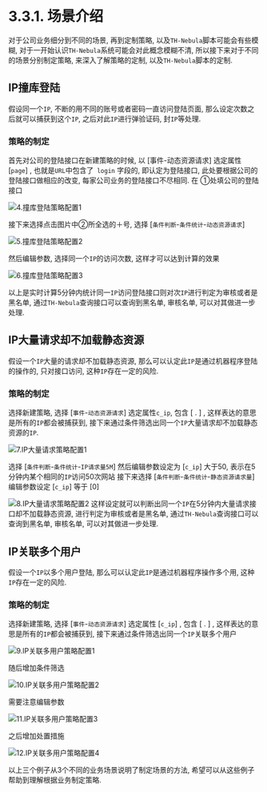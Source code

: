 # 3.3.1. 场景介绍


对于公司业务细分到不同的场景,  再到定制策略,  以及`TH-Nebula`脚本可能会有些模糊,  对于一开始认识`TH-Nebula`系统可能会对此概念模糊不清,  所以接下来对于不同的场景分别制定策略,  来深入了解策略的定制,  以及`TH-Nebula`脚本的定制.

## IP撞库登陆
假设同一个`IP`, 不断的用不同的账号或者密码一直访问登陆页面,  那么设定次数之后就可以捕获到这个`IP`, 之后对此`IP`进行弹验证码, 封`IP`等处理.

### 策略的制定

首先对公司的登陆接口在新建策略的时候, 以 [事件-动态资源请求] 选定属性 [`page`] , 也就是`URL`中包含了` login` 字段的, 即认定为登陆接口, 此处要根据公司的登陆接口做相应的改变, 每家公司业务的登陆接口不尽相同.
在 ①处填公司的登陆接口

![4.撞库登陆策略配置1](http://wx1.sinaimg.cn/large/0060lm7Tly1fxnn7rv3uij317z0diwg7.jpg)

接下来选择点击图片中②所全选的＋号, 选择 [`条件判断`-`条件统计`-`动态资源请求`]

![5.撞库登陆策略配置2](http://wx4.sinaimg.cn/large/0060lm7Tly1fxnnah8wggj30ps0bp0u0.jpg)

然后编辑参数, 选择同一个`IP`的访问次数, 这样才可以达到计算的效果

![6.撞库登陆策略配置3](http://wx3.sinaimg.cn/large/0060lm7Tly1fxnncg4iydj30ri0fb769.jpg)

以上是实时计算5分钟内统计同一`IP`访问登陆接口则对次`IP`进行判定为审核或者是黑名单,  通过`TH-Nebula`查询接口可以查询到黑名单, 审核名单, 可以对其做进一步处理.

##  IP大量请求却不加载静态资源

假设一个`IP`大量的请求却不加载静态资源,  那么可以认定此`IP`是通过机器程序登陆的操作的, 只对接口访问, 这种`IP`存在一定的风险.

### 策略的制定

选择新建策略, 选择 [`事件`-`动态资源请求`] 选定属性`c_ip`, 包含  [ . ]  , 这样表达的意思是所有的`IP`都会被捕获到, 接下来通过条件筛选出同一个`IP`大量请求却不加载静态资源的`IP`.

![7.IP大量请求策略配置1](http://wx2.sinaimg.cn/large/0060lm7Tly1fxnndt8p62j30zx0ev40g.jpg)

选择 [`条件判断`-`条件统计`-`IP请求量5M`] 然后编辑参数设定为 [`c_ip`] 大于50,  表示在5分钟内某个相同的`IP`访问50次网站
接下来选择 [`条件判断`-`条件统计`-`静态资源请求量`]  编辑参数设定 [`c_ip`] 等于  [0]

![8.IP大量请求策略配置2](http://wx1.sinaimg.cn/large/0060lm7Tly1fxnnf6zj59j30zv0g1q57.jpg)
这样设定就可以判断出同一个`IP`在5分钟内大量请求接口却不加载静态资源, 进行判定为审核或者是黑名单,  通过`TH-Nebula`查询接口可以查询到黑名单, 审核名单, 可以对其做进一步处理.

## IP关联多个用户

假设一个`IP`以多个用户登陆,  那么可以认定此`IP`是通过机器程序操作多个用, 这种`IP`存在一定的风险.

### 策略的制定

选择新建策略, 选择 [`事件`-`动态资源请求`] 选定属性 [`c_ip`] , 包含  [ . ]  , 这样表达的意思是所有的`IP`都会被捕获到, 接下来通过条件筛选出同一个`IP`关联多个用户

![9.IP关联多用户策略配置1](http://wx3.sinaimg.cn/large/0060lm7Tly1fxnngxgjukj310h0cgmyd.jpg)

随后增加条件筛选

![10.IP关联多用户策略配置2](http://wx3.sinaimg.cn/large/0060lm7Tly1fxnnknu0ezj310u0e075w.jpg)

需要注意编辑参数

![11.IP关联多用户策略配置3](http://wx4.sinaimg.cn/large/0060lm7Tly1fxnnllmmafj31070ewtak.jpg)

之后增加处置措施

![12.IP关联多用户策略配置4](http://wx4.sinaimg.cn/large/0060lm7Tly1fxnnmo9lnkj31090hkwh3.jpg)


以上三个例子从3个不同的业务场景说明了制定场景的方法, 希望可以从这些例子帮助到理解根据业务制定策略.
